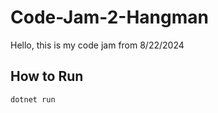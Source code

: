 # Code-Jam-2-Hangman
Hello, this is my code jam from 8/22/2024

## How to Run
``````bash
dotnet run
